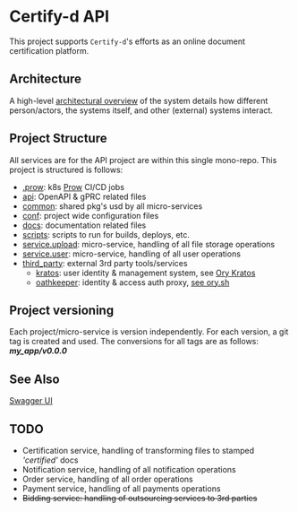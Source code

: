 # Certify-d API

This project supports `Certify-d`'s efforts as an online document certification platform.

## Architecture

A high-level [architectural overview](./docs/Architecture.md) of the system details how different person/actors, the systems itself, and other (external) systems interact.
## Project Structure

All services are for the API project  are within this single mono-repo. 
This project is structured is follows:

- [.prow](./.prow): k8s [Prow](https://prow.darrensemusemu.dev/) CI/CD jobs
- [api](./api): OpenAPI & gPRC related files
- [common](./common): shared pkg's usd by all micro-services
- [conf](./conf): project wide configuration files
- [docs](./docs): documentation related files
- [scripts](./scripts): scripts to run for builds, deploys, etc.
- [service.upload](./service.upload): micro-service, handling of all file storage operations
- [service.user](./service.user): micro-service, handling of all user operations
- [third_party](./third_party): external 3rd party tools/services
    - [kratos](./kratos): user identity & management system, see [Ory Kratos](https://www.ory.sh/docs/kratos/quickstart)
    - [oathkeeper](./kratos): identity & access auth proxy, [see ory.sh](https://www.ory.sh/docs/kratos/quickstart)

## Project versioning

Each project/micro-service is version independently. For each version, a git tag is created and used. The conversions for all tags are as follows: ***my_app/v0.0.0***

## See Also

[Swagger UI](https://certify-d.darrensemusemu.dev/api/swagger/index.html)


## TODO

- Certification service, handling of transforming files to stamped *'certified'* docs
- Notification service,  handling of all notification operations
- Order service,  handling of all order operations
- Payment service, handling of all payments operations
- <s>Bidding service: handling of outsourcing services to 3rd parties</s>